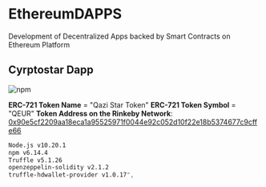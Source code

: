 # EthereumDAPPS
Development of Decentralized Apps backed by Smart Contracts on Ethereum Platform

## Cyrptostar Dapp

![npm](https://img.shields.io/npm/v/6.14)

**ERC-721 Token Name** = "Qazi Star Token"
**ERC-721 Token Symbol** = "QEUR"
**Token Address on the Rinkeby Network**: [0x90e5cf2209aa18eca1a95525971f0044e92c052d10f22e18b5374677c9cffe66](https://rinkeby.etherscan.io/tx/0x90e5cf2209aa18eca1a95525971f0044e92c052d10f22e18b5374677c9cffe66)

```bash
Node.js v10.20.1
npm v6.14.4
Truffle v5.1.26
openzeppelin-solidity v2.1.2
truffle-hdwallet-provider v1.0.17",
```
